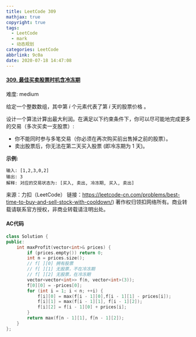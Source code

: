 ```yaml
---
title: LeetCode 309
mathjax: true
copyright: true
tags:
  - LeetCode
  - mark
  - 动态规划
categories: LeetCode
abbrlink: 9c0a
date: 2020-07-18 14:47:08
---
```


#### [309. 最佳买卖股票时机含冷冻期](https://leetcode-cn.com/problems/best-time-to-buy-and-sell-stock-with-cooldown/)

难度: medium

给定一个整数数组，其中第 *i* 个元素代表了第 *i* 天的股票价格 。

设计一个算法计算出最大利润。在满足以下约束条件下，你可以尽可能地完成更多的交易（多次买卖一支股票）:

- 你不能同时参与多笔交易（你必须在再次购买前出售掉之前的股票）。
- 卖出股票后，你无法在第二天买入股票 (即冷冻期为 1 天)。

**示例:**

```
输入: [1,2,3,0,2]
输出: 3 
解释: 对应的交易状态为: [买入, 卖出, 冷冻期, 买入, 卖出]
```

<!--more-->

来源：力扣（LeetCode）
链接：https://leetcode-cn.com/problems/best-time-to-buy-and-sell-stock-with-cooldown/)
著作权归领扣网络所有。商业转载请联系官方授权，非商业转载请注明出处。

#### AC代码

```c++
class Solution {
public:
    int maxProfit(vector<int>& prices) {
        if (prices.empty()) return 0;
        int n = prices.size();
        // f[ ][0] 拥有股票
        // f[ ][1] 无股票，不在冷冻期
        // f[ ][2] 无股票，在冷冻期
        vector<vector<int>> f(n, vector<int>(3));
        f[0][0] = -prices[0];
        for (int i = 1; i < n; ++i) {
            f[i][0] = max(f[i - 1][0],f[i - 1][1] - prices[i]);
            f[i][1] = max(f[i - 1][1], f[i - 1][2]);
            f[i][2] = f[i - 1][0] + prices[i];
        }
        return max(f[n - 1][1], f[n - 1][2]);
    }
};
```

